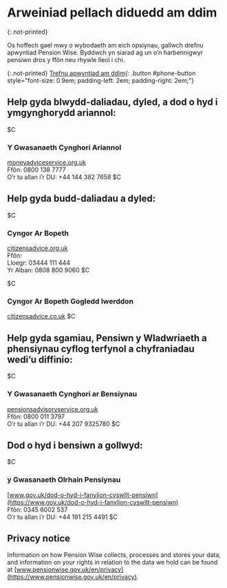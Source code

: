 # Arweiniad pellach diduedd am ddim

{:.not-printed}

Os hoffech gael mwy o wybodaeth am eich opsiynau, gallwch drefnu apwyntiad Pension Wise. Byddwch yn siarad ag un o’n harbennigwyr pensiwn dros y ffôn neu rhywle lleol i chi.

{:.not-printed}
[Trefnu apwyntiad am ddim](/appointments){: .button #phone-button style="font-size: 0.9em; padding-left: 2em; padding-right: 2em;"}

## Help gyda blwydd-daliadau, dyled, a dod o hyd i ymgynghorydd ariannol:

$C
### Y Gwasanaeth Cynghori Ariannol
[moneyadviceservice.org.uk](https://moneyadviceservice.org.uk)<br>
Ffôn: 0800 138 7777<br>
O’r tu allan i’r DU: +44 144 382 7658
$C

## Help gyda budd-daliadau a dyled:

$C
### Cyngor Ar Bopeth
[citizensadvice.org.uk](https://citizensadvice.org.uk)<br>
Ffôn:<br>
Lloegr: 03444 111 444<br>
Yr Alban: 0808 800 9060
$C

$C
### Cyngor Ar Bopeth Gogledd Iwerddon
[citizensadvice.co.uk](https://citizensadvice.org.uk)
$C

## Help gyda sgamiau, Pensiwn y Wladwriaeth a phensiynau cyflog terfynol a chyfraniadau wedi’u diffinio:

$C
### Y Gwasanaeth Cynghori ar Bensiynau
[pensionsadvisoryservice.org.uk](https://pensionsadvisoryservice.org.uk)<br>
Ffôn: 0800 011 3797<br>
O’r tu allan i’r DU: +44 207 9325780
$C

## Dod o hyd i bensiwn a gollwyd:

$C
### y Gwasanaeth Olrhain Pensiynau
[www.gov.uk/dod-o-hyd-i-fanylion-cyswllt-pensiwn](https://www.gov.uk/dod-o-hyd-i-fanylion-cyswllt-pensiwn)<br>
Ffôn: 0345 6002 537<br>
O’r tu allan i’r DU: +44 191 215 4491
$C

## Privacy notice

Information on how Pension Wise collects, processes and stores your data, and information on your rights in relation to the data we hold can be found at [www.pensionwise.gov.uk/en/privacy](https://www.pensionwise.gov.uk/en/privacy).
